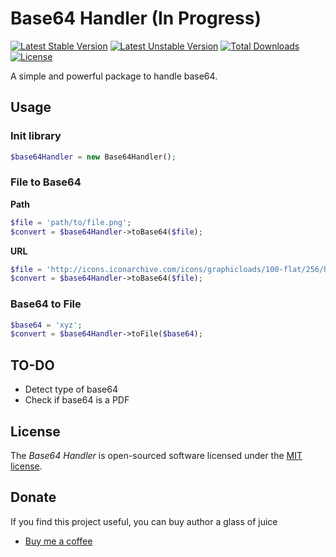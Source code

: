 # Base64 Handler (In Progress)

[![Latest Stable Version](https://poser.pugx.org/normeno/base64-handler/v/stable)](https://packagist.org/packages/normeno/base64-handler)
[![Latest Unstable Version](https://poser.pugx.org/normeno/base64-handler/v/unstable)](https://packagist.org/packages/normeno/base64-handler)
[![Total Downloads](https://poser.pugx.org/normeno/base64-handler/downloads)](https://packagist.org/packages/normeno/base64-handler)
[![License](https://poser.pugx.org/normeno/base64-handler/license)](https://packagist.org/packages/normeno/base64-handler)

A simple and powerful package to handle base64.

## Usage

### Init library

```php
$base64Handler = new Base64Handler();
```

### File to Base64

**Path**

```php
$file = 'path/to/file.png';
$convert = $base64Handler->toBase64($file);
```

**URL**

```php
$file = 'http://icons.iconarchive.com/icons/graphicloads/100-flat/256/home-icon.png';
$convert = $base64Handler->toBase64($file);
```

### Base64 to File

```php
$base64 = 'xyz';
$convert = $base64Handler->toFile($base64);
```

## TO-DO

* Detect type of base64
* Check if base64 is a PDF

## License

The _Base64 Handler_ is open-sourced software licensed under the [MIT license](https://opensource.org/licenses/MIT).

## Donate

If you find this project useful, you can buy author a glass of juice

* [Buy me a coffee](https://www.buymeacoff.ee/normeno)